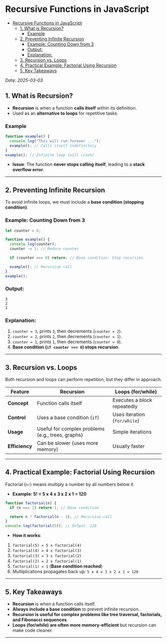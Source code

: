 # Recursive Functions in JavaScript

<!--toc:start-->

- [Recursive Functions in JavaScript](#recursive-functions-in-javascript)
  - [1. What is Recursion?](#1-what-is-recursion)
    - [Example](#example)
  - [2. Preventing Infinite Recursion](#2-preventing-infinite-recursion)
    - [Example: Counting Down from 3](#example-counting-down-from-3)
    - [Output:](#output)
    - [Explanation:](#explanation)
  - [3. Recursion vs. Loops](#3-recursion-vs-loops)
  - [4. Practical Example: Factorial Using Recursion](#4-practical-example-factorial-using-recursion)
  - [5. Key Takeaways](#5-key-takeaways)
  <!--toc:end-->

_Date: 2025-03-03_

## 1. What is Recursion?

- **Recursion** is when a function **calls itself** within its definition.
- Used as an **alternative to loops** for repetitive tasks.

### Example

```js
function example() {
  console.log("This will run forever ...");
  example(); // Calls itself indefinitely
}
example(); // Infinite loop (will crash)
```

- **Issue**: The function **never stops calling itself**, leading to a **stack overflow error**.

---

## 2. Preventing Infinite Recursion

To avoid infinite loops, we must include a **base condition (stopping condition)**.

### Example: Counting Down from 3

```js
let counter = 0;

function example() {
  console.log(counter);
  counter -= 1; // Reduce counter

  if (counter === 0) return; // Base condition: Stop recursion

  example(); // Recursive call
}
example();
```

### Output:

```
3
2
1
```

### Explanation:

1. `counter = 3`, prints `3`, then decrements (`counter = 2`).
2. `counter = 2`, prints `2`, then decrements (`counter = 1`).
3. `counter = 1`, prints `1`, then decrements (`counter = 0`).
4. **Base condition (`if counter === 0`) stops recursion**.

---

## 3. Recursion vs. Loops

Both recursion and loops can perform repetition, but they differ in approach.

| **Feature**    | **Recursion**                                     | **Loops (for/while)**        |
| -------------- | ------------------------------------------------- | ---------------------------- |
| **Concept**    | Function calls itself                             | Executes a block repeatedly  |
| **Control**    | Uses a base condition (`if`)                      | Uses iteration (`for/while`) |
| **Usage**      | Useful for complex problems (e.g., trees, graphs) | Simple iterations            |
| **Efficiency** | Can be slower (uses more memory)                  | Usually faster               |

---

## 4. Practical Example: Factorial Using Recursion

Factorial (`n!`) means multiply a number by all numbers below it.

- **Example: 5! = 5 x 4 x 3 x 2 x 1 = 120**

```js
function factorial(n) {
  if (n === 1) return 1; // Base condition

  return n * factorial(n - 1); // Recursive call
}
console.log(factorial(5)); // Output: 120
```

- **How it works**:

1. `factorial(5) = 5 x factorial(4)`
2. `factorial(4) = 4 x factorial(3)`
3. `factorial(3) = 3 x factorial(2)`
4. `factorial(2) = 2 x factorial(1)`
5. `factorial(1) = 1` (**Base condition reached**)
6. Multiplications propagates back up: `5 x 4 x 3 x 2 x 1 = 120`

---

## 5. Key Takeaways

- **Recursion** is when a function calls itself.
- **Always include a base condition** to prevent infinite recursion.
- **Recursion is useful for complex problems like tree traversal, factorials, and Fibonacci sequences**.
- **Loops (for/while) are often more memory-efficient** but recursion can make code cleaner.

---
